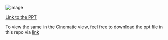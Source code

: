 

![image](https://github.com/SridharKadhiri/Criminal_activitities_in_India/assets/90100318/6b137701-908a-4e1f-9a19-632a16e75e04)


[Link to the PPT ](https://www.slideshare.net/Sridharkadiri2/crimes-in-indiapptx)


To view the same in the Cinematic view, feel free to download the ppt file in this repo via [link](https://github.com/SridharKadhiri/Criminal_activitities_in_India/blob/main/Crimes%20In%20India.pptx)
